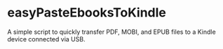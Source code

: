 # easyPasteEbooksToKindle
A simple script to quickly transfer PDF, MOBI, and EPUB files to a Kindle device connected via USB.
